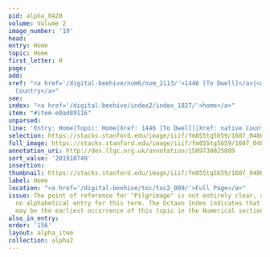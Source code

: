 ```yaml
---
pid: alpha_0428
volume: Volume 2
image_number: '19'
head:
entry: Home
topic: Home
first_letter: H
page:
add:
xref: "<a href='/digital-beehive/num6/num_2113/'>1446 [To Dwell]</a>|<a href='/digital-beehive/alpha1/alpha_0187/'>native
  Country</a>"
see:
index: "<a href='/digital-beehive/index2/index_1827/'>home</a>"
item: "#item-e0ad89116"
unparsed:
line: 'Entry: Home|Topic: Home|Xref: 1446 [To Dwell]|Xref: native Country|Index: home|#item-e0ad89116'
selection: https://stacks.stanford.edu/image/iiif/fm855tg5659/1607_0486/300,749,3109,414/full/0/default.jpg
full_image: https://stacks.stanford.edu/image/iiif/fm855tg5659/1607_0486/full/full/0/default.jpg
annotation_uri: http://dev.llgc.org.uk/annotation/1509730025889
sort_value: '201910749'
insertion:
thumbnail: https://stacks.stanford.edu/image/iiif/fm855tg5659/1607_0486/300,749,600,180/250,/0/default.jpg
label: Home
location: "<a href='/digital-beehive/toc/toc2_009/'>Full Page</a>"
issue: The point of reference for "Pilgrimage" is not entirely clear, as there is
  no alphabetical entry for this term. The Octavo Index indicates that 34 [Pilgrimage]
  may be the earliest occurrence of this topic in the Numerical section of the Alvearium.
also_in_entry:
order: '156'
layout: alpha_item
collection: alpha2
---
```

